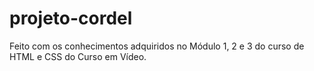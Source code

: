 # projeto-cordel
 Feito com os conhecimentos adquiridos no Módulo 1, 2 e 3 do curso de HTML e CSS do Curso em Vídeo.
